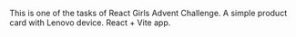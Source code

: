 This is one of the tasks of React Girls Advent Challenge. A simple product card with Lenovo device. 
React + Vite app. 
